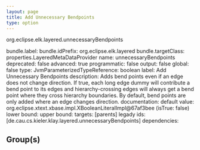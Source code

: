 ```yaml
---
layout: page
title: Add Unnecessary Bendpoints
type: option
---
```

org.eclipse.elk.layered.unnecessaryBendpoints

bundle.label: 
bundle.idPrefix: org.eclipse.elk.layered
bundle.targetClass: properties.LayeredMetaDataProvider
name: unnecessaryBendpoints
deprecated: false
advanced: true
programmatic: false
output: false
global: false
type: JvmParameterizedTypeReference: boolean
label: Add Unnecessary Bendpoints
description: Adds bend points even if an edge does not change direction. If true, each long edge dummy
		will contribute a bend point to its edges and hierarchy-crossing edges will always get a
		bend point where they cross hierarchy boundaries. By default, bend points are only added
		where an edge changes direction.
documentation: 
default value: org.eclipse.xtext.xbase.impl.XBooleanLiteralImpl@67af3bee (isTrue: false)
lower bound: 
upper bound: 
targets: [parents]
legady ids: [de.cau.cs.kieler.klay.layered.unnecessaryBendpoints]
dependencies:

## Group(s)


